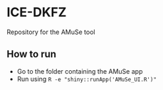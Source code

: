 # ICE-DKFZ
Repository for the AMuSe tool 
## How to run 

* Go to the folder containing the AMuSe app
* Run using `R -e "shiny::runApp('AMuSe_UI.R')"`
